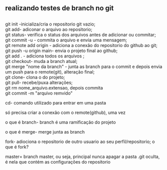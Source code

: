 ## realizando testes de branch no git


##

git init -inicializa/cria o repositorio git vazio;
<br>
git add- adiconar o arquivo ao repositorio;
<br>
git status- verifica o status dos arquivos antes de adicionar 
ou commitar;
<br>
git commit -u - commita o arquivo e envia uma mensagem;
<br>
git remote add origin  - adiciona a conexão do repositorio do 
github ao git;
<br>
git push -u origin main- envia o projeto final ao github;
<br>
git add . - adiciona todos os arquivos ;
<br>
git checkout- muda a branch atual;
<br>
git merge "nome da branch" - junta as branch para o commit e depois envia  um push para o remote(git), alteração final;
<br>
git clone- clona o do projeto;
<br>
git pull- recebe/puxa alterações;
<br>
git rm nome_arquivo.extensao, depois commita
<br>
git commit -m "arquivo remvido"
<br>

cd- comando utilizado para entrar em uma pasta

só precisa criar a conexão com o remote(github), uma vez

o que é branch- branch é uma ramificação do projeto

o que é merge- merge junta as branch 

fork- adiociona o repositorio de outro usuario ao seu perfil/repositorio;
o que é fork?




master= branch master, ou seja, principal
nunca apagar a pasta .git oculta, é nela que contém as configurações do repositorio





